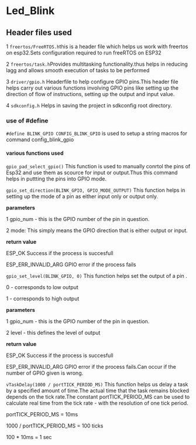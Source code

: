 # Led_Blink
## Header files used

1 `freertos/FreeRTOS.h`this is a header file which helps us work with freertos on esp32.Sets configuration required to run freeRTOS on ESP32

2 `freertos/task.h`Provides multitasking functionality.thus helps in reducing lagg and allows smooth execution of tasks to be performed

3 `driver/gpio.h` Headerfile to help configure GPIO pins.This header file helps carry out various functions involving GPIO pins like setting up the direction of flow of instructions, setting up the output and input value.

4 `sdkconfig.h` Helps in saving the project in sdkconfig root directory.

### use of #define

`#define BLINK_GPIO CONFIG_BLINK_GPIO` is used to setup a string macros for command config_blink_gpio

#### various functions used

`gpio_pad_select_gpio()` This function is used to manually conrtol the pins of Esp32 and use them as scource for input or output.Thus this command helps in puttting the pins into GPIO mode.

`gpio_set_direction(BLINK_GPIO, GPIO_MODE_OUTPUT)` This function helps in setting up the mode of a pin as either input only or output only.

**parameters**

1 gpio_num - this is the GPIO number of the pin in question.

2 mode: This simply means the GPIO direction that is either output or input.

**return value**

ESP_OK Success if the process is succesfull

ESP_ERR_INVALID_ARG GPIO error if the process fails

`gpio_set_level(BLINK_GPIO, 0)` This function helps set the output of a pin . 

0 - corresponds to low output

1 - corresponds to high output

**parameters**

1 gpio_num - this is the GPIO number of the pin in question.

2 level - this defines the level of output

**return value**

ESP_OK Success if the process is succesfull

ESP_ERR_INVALID_ARG GPIO error if the process fails.Can occur if the number of GPIO given is wrong.

`vTaskDelay(1000 / portTICK_PERIOD_MS)` This function helps us delay a task by a specified amount of time.The actual time that the task remains blocked depends on the tick rate.The constant portTICK_PERIOD_MS can be used to calculate real time from the tick rate - with the resolution of one tick period.

portTICK_PERIOD_MS = 10ms

1000 / portTICK_PERIOD_MS = 100 ticks

100 * 10ms = 1 sec




